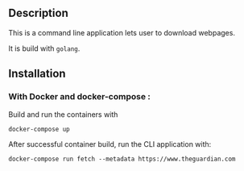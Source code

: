 ## Description

This is a command line application lets user to download webpages.


It is build with `golang`.

## Installation

### With Docker and docker-compose : 

Build and run the containers with 

```
docker-compose up
```

After successful container build, run the CLI application with:

`docker-compose run fetch --metadata https://www.theguardian.com`